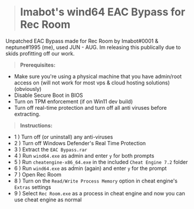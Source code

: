 > # **Imabot's wind64 EAC Bypass for Rec Room**
Unpatched EAC Bypass made for Rec Room by Imabot#0001 & neptune#1995 (me), used JUN - AUG. Im releasing this publically due to skids profitting off our work.

> **Prerequisites:**
- Make sure you're using a physical machine that you have admin/root access on (will not work for most vps & cloud hosting solutions) (obviously)
- Disable Secure Boot in BIOS
- Turn on TPM enforcement (if on Win11 dev build)
- Turn off real-time protection and turn off all anti viruses before extracting.

> **Instructions:**
- 1 ) Turn off (or uninstall) any anti-viruses
- 2 ) Turn off Windows Defender's Real Time Protection
- 3 ) Extract the `EAC Bypass.rar`
- 4 ) Run `wind64.exe` as admin and enter `y` for both prompts
- 5 ) Run `cheatengine-x86_64.exe` in the included `Cheat Engine 7.2` folder
- 6 ) Run `wind64.exe` as admin (again) and enter `y` for the prompt
- 7 ) Open Rec Room
- 8 ) Turn on the `Read/Write Process Memory` option in cheat engine's `Extras` settings
- 9 ) Select `Rec Room.exe` as a process in cheat engine and now you can use cheat engine as normal
